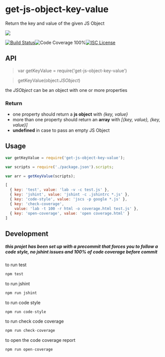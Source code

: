 # get-js-object-key-value

Return the key and value of the given JS Object

<a href="https://nodei.co/npm/get-js-object-key-value/"><img src="https://nodei.co/npm/get-js-object-key-value.png?downloads=true"></a>

[![Build Status](https://img.shields.io/badge/build-passing-brightgreen.svg?style=flat-square)](https://travis-ci.org/joaquimserafim/get-js-object-key-value)![Code Coverage 100%](https://img.shields.io/badge/code%20coverage-100%25-green.svg?style=flat-square)[![ISC License](https://img.shields.io/badge/license-ISC-blue.svg?style=flat-square)](https://github.com/joaquimserafim/get-js-object-key-value/blob/master/LICENSE)

## API

>var getKeyValue = require('get-js-object-key-value')

>getKeyValue(object:*JSObject*)

the *JSObject* can be an object with one or more properties 

### Return

*   one property should return a **js object** with *{key, value}*
*   more than one property should return an **array** with *[{key, value}, {key, value}]*
*   **undefined** in case to pass an empty JS Object

## Usage

``` js
var getKeyValue = require('get-js-object-key-value');

var scripts = require('./package.json').scripts;

var arr = getKeyValue(scripts);

[ 
  { key: 'test', value: 'lab -v -c test.js' },
  { key: 'jshint', value: 'jshint -c .jshintrc *.js' },
  { key: 'code-style', value: 'jscs -p google *.js' },
  { key: 'check-coverage',
    value: 'lab -t 100 -r html -o coverage.html test.js' },
  { key: 'open-coverage', value: 'open coverage.html' }
]

```

## Development

##### this projet has been set up with a precommit that forces you to follow a code style, no jshint issues and 100% of code coverage before commit


to run test
``` js
npm test
```

to run jshint
``` js
npm run jshint
```

to run code style
``` js
npm run code-style
```

to run check code coverage
``` js
npm run check-coverage
```

to open the code coverage report
``` js
npm run open-coverage
```
